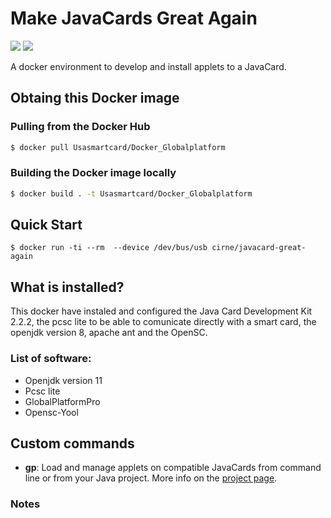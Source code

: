 # Make JavaCards Great Again

[![](https://images.microbadger.com/badges/version/cirne/javacard-great-again.svg)](https://microbadger.com/images/cirne/javacard-great-again "Get your own version badge on microbadger.com")
[![](https://images.microbadger.com/badges/image/cirne/javacard-great-again.svg)](https://microbadger.com/images/cirne/javacard-great-again "Get your own image badge on microbadger.com")

A docker environment to develop and install applets to a JavaCard.

## Obtaing this Docker image
### Pulling from the Docker Hub
```bash
$ docker pull Usasmartcard/Docker_Globalplatform
```

### Building the Docker image locally
```bash
$ docker build . -t Usasmartcard/Docker_Globalplatform
```
## Quick Start
```
$ docker run -ti --rm  --device /dev/bus/usb cirne/javacard-great-again
```

## What is installed?
This docker have instaled and configured the Java Card Development Kit 2.2.2, the pcsc lite to be able to comunicate directly with a smart card, the openjdk version 8, apache ant and the OpenSC.
### List of software:

* Openjdk version 11
* Pcsc lite
* GlobalPlatformPro
* Opensc-Yool

## Custom commands

* **gp**: Load and manage applets on compatible JavaCards from command line or from your Java project. More info on the [project page](https://github.com/martinpaljak/GlobalPlatformPro).



### Notes

